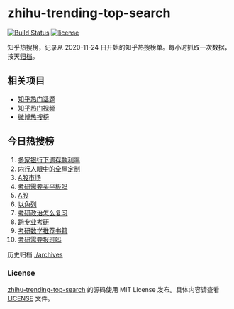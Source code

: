 # zhihu-trending-top-search

[![Build Status](https://github.com/justjavac/zhihu-trending-top-search/workflows/ci/badge.svg?branch=main)](https://github.com/justjavac/zhihu-trending-top-search/actions)
[![license](https://img.shields.io/github/license/justjavac/zhihu-trending-top-search)](https://github.com/justjavac/zhihu-trending-top-search/blob/main/LICENSE)

知乎热搜榜，记录从 2020-11-24 日开始的知乎热搜榜单。每小时抓取一次数据，按天[归档](./archives)。

## 相关项目

- [知乎热门话题](https://github.com/justjavac/zhihu-trending-hot-questions)
- [知乎热门视频](https://github.com/justjavac/zhihu-trending-hot-video)
- [微博热搜榜](https://github.com/justjavac/weibo-trending-hot-search)

## 今日热搜榜

<!-- BEGIN -->
<!-- 最后更新时间 Thu Nov 16 2023 09:49:49 GMT+0800 (China Standard Time) -->

1. [多家银行下调存款利率](https://www.zhihu.com/search?q=%E5%A4%9A%E5%AE%B6%E9%93%B6%E8%A1%8C%E4%B8%8B%E8%B0%83%E5%AD%98%E6%AC%BE%E5%88%A9%E7%8E%87)
1. [内行人眼中的全屋定制](https://www.zhihu.com/search?q=%E5%86%85%E8%A1%8C%E4%BA%BA%E7%9C%BC%E4%B8%AD%E7%9A%84%E5%85%A8%E5%B1%8B%E5%AE%9A%E5%88%B6)
1. [A股市场](https://www.zhihu.com/search?q=A%E8%82%A1%E5%B8%82%E5%9C%BA)
1. [考研需要买平板吗](https://www.zhihu.com/search?q=%E8%80%83%E7%A0%94%E9%9C%80%E8%A6%81%E4%B9%B0%E5%B9%B3%E6%9D%BF%E5%90%97)
1. [A股](https://www.zhihu.com/search?q=A%E8%82%A1)
1. [以色列](https://www.zhihu.com/search?q=%E4%BB%A5%E8%89%B2%E5%88%97)
1. [考研政治怎么复习](https://www.zhihu.com/search?q=%E8%80%83%E7%A0%94%E6%94%BF%E6%B2%BB%E6%80%8E%E4%B9%88%E5%A4%8D%E4%B9%A0)
1. [跨专业考研](https://www.zhihu.com/search?q=%E8%B7%A8%E4%B8%93%E4%B8%9A%E8%80%83%E7%A0%94)
1. [考研数学推荐书籍](https://www.zhihu.com/search?q=%E8%80%83%E7%A0%94%E6%95%B0%E5%AD%A6%E6%8E%A8%E8%8D%90%E4%B9%A6%E7%B1%8D)
1. [考研需要报班吗](https://www.zhihu.com/search?q=%E8%80%83%E7%A0%94%E9%9C%80%E8%A6%81%E6%8A%A5%E7%8F%AD%E5%90%97)

<!-- END -->

历史归档 [./archives](./archives)

### License

[zhihu-trending-top-search](https://github.com/justjavac/zhihu-trending-top-search) 的源码使用 MIT License
发布。具体内容请查看 [LICENSE](./LICENSE) 文件。
